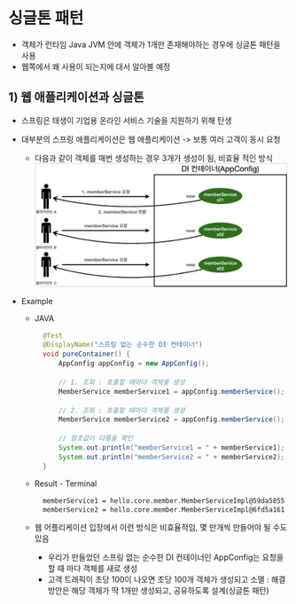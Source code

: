 <link href="../md_config/style.css" rel="stylesheet">

# 싱글톤 패턴

- 객체가 런타임 Java JVM 안에 객체가 1개만 존재해야하는 경우에 싱글톤 패턴을 사용
- 웹쪽에서 왜 사용이 되는지에 대서 알아볼 예정

## 1) 웹 애플리케이션과 싱글톤

- 스프링은 태생이 기업용 온라인 서비스 기술을 지원하기 위해 탄생
- 대부분의 스프링 애플리케이션은 웹 애플리케이션 -> 보통 여러 고객이 동시 요청

  - 다음과 같이 객체를 매번 생성하는 경우 3개가 생성이 됨, 비효율 적인 방식
    <img src='images/2021-08-23-15-13-41.png' />

- Example

  - JAVA

    ```JAVA
      @Test
      @DisplayName("스프링 없는 순수한 DI 컨테이너")
      void pureContainer() {
          AppConfig appConfig = new AppConfig();

          // 1. 조회 : 호출할 때마다 객체를 생성
          MemberService memberService1 = appConfig.memberService();

          // 2. 조회 : 호출할 때마다 객체를 생성
          MemberService memberService2 = appConfig.memberService();

          // 참조값이 다름을 확인
          System.out.println("memberService1 = " + memberService1);
          System.out.println("memberService2 = " + memberService2);
      }
    ```

  - Result - Terminal
    ```TEXT
      memberService1 = hello.core.member.MemberServiceImpl@59da5855
      memberService2 = hello.core.member.MemberServiceImpl@6fd5a161
    ```
  - 웹 어플리케이션 입장에서 이런 방식은 비효율적임, 몇 만개씩 만들어야 될 수도 있음
    - 우리가 만들었던 스프링 없는 순수한 DI 컨테이너인 AppConfig는 요청을 할 때 마다 객체를 새로 생성
    - 고객 트래픽이 초당 100이 나오면 초당 100개 객체가 생성되고 소멸 : 해결방안은 해당 객체가 딱 1개만 생성되고, 공유하도록 설계(싱글톤 패턴)

